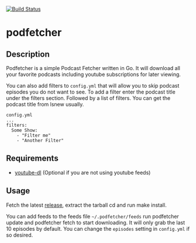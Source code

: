 [![Build Status](https://travis-ci.org/gregf/podfetcher.svg?branch=master)](https://travis-ci.org/gregf/podfetcher)
# podfetcher

## Description

Podfetcher is a simple Podcast Fetcher written in Go. It will download all your favorite podcasts including youtube subscriptions for later viewing.

You can also add filters to `config.yml` that will allow you to skip podcast episodes you do not want to see. To add a filter enter the podcast title under the filters section. Followed by a list of filters. You can get the podcast title from lsnew usually.

```
config.yml
...
filters:
  Some Show:
    - "Filter me"
    - "Another Filter"
```

## Requirements

* [youtube-dl](https://rg3.github.io/youtube-dl/) (Optional if you are not using youtube feeds)

## Usage

Fetch the latest [release](https://github.com/gregf/podfetcher/releases), extract the tarball cd and run make install.

You can add feeds to the feeds file `~/.podfetcher/feeds` run podfetcher update and podfetcher fetch to start downloading. It will only grab the last 10 episodes by default. You can change the `episodes` setting in `config.yml` if so desired.

